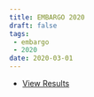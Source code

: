 ```yaml
---
title: EMBARGO 2020
draft: false
tags:
 - embargo
 - 2020
date: 2020-03-01
---
```


* [View Results](../results/2020/)

